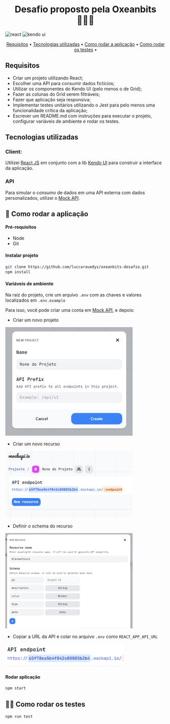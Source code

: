 <h1 align="center" style="font-weight: bold;">Desafio proposto pela Oxeanbits 👨🏻‍💻</h1>

![react](https://img.shields.io/badge/React-blue?style=flat&logo=react)
![kendo ui](https://img.shields.io/badge/Kendo%20UI-85EC40?style=flat&color)

<p align="center">
 <a href="#requirements">Requisitos</a> • 
 <a href="#tech">Tecnologias utilizadas</a> • 
 <a href="#runapp">Como rodar a aplicação</a> • 
 <a href="#runtests">Como rodar os testes</a> • 
</p>

<h2 id="requirements">Requisitos</h2>

- Criar um projeto utilizando React;
- Escolher uma API para consumir dados fictícios;
- Utilizar os componentes do Kendo UI (pelo menos o de Grid);
- Fazer as colunas do Grid serem filtráveis;
- Fazer que aplicação seja responsiva;
- Implementar testes unitários utilizando o Jest para pelo menos uma funcionalidade crítica da aplicação;
- Escrever um README.md com instruções para executar o projeto, configurar variáveis de ambiente e rodar os testes.

<h2 id="tech">Tecnologias utilizadas</h2>

### Client:

Utilizei [React JS](https://react.dev/) em conjunto com a lib [Kendo UI]("https://www.telerik.com/kendo-react-ui/components/introduction/") para construir a interface da aplicação.

### API

Para simular o consumo de dados em uma API externa com dados personalizados, utilizei o [Mock API]("https://mockapi.io/").

<h2 id="runapp">🚀 Como rodar a aplicação</h2>

<h4> Pré-requisitos</h4>

- Node
- Git

<h4>Instalar projeto</h4>

```bash
git clone https://github.com/luccarauedys/oxeanbits-desafio.git
npm install
```

<h4>Variáveis de ambiente</h4>

Na raiz do projeto, crie um arquivo `.env` com as chaves e valores localizados em `.env.example`

Para isso, você pode criar uma conta em [Mock API]("https://mockapi.io/projects"), e depois:

- Criar um novo projeto

<img width="400" alt="Captura de Tela 2023-03-19 às 14 54 48" src="./criar-projeto.png">

- Criar um novo recurso

<img width="400" alt="Captura de Tela 2023-03-19 às 14 54 48" src="./criar-recurso-1.png">

- Definir o schema do recurso

<img width="400" alt="Captura de Tela 2023-03-19 às 14 54 48" src="./criar-recurso-2.png">

- Copiar a URL da API e colar no arquivo `.env` como `REACT_APP_API_URL`

<img width="371" alt="Captura de Tela 2023-03-19 às 15 04 32" src="./api-url.png">

<h4>Rodar aplicação</h4>

```bash
npm start
```

<h2 id="runtests">👩‍💻 Como rodar os testes</h2>

```bash
npm run test
```
